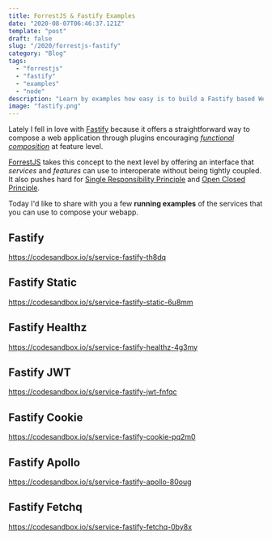 ```yaml
---
title: ForrestJS & Fastify Examples
date: "2020-08-07T06:46:37.121Z"
template: "post"
draft: false
slug: "/2020/forrestjs-fastify"
category: "Blog"
tags:
  - "forrestjs"
  - "fastify"
  - "examples"
  - "node"
description: "Learn by examples how easy is to build a Fastify based Web Service with ForrestJS and its feature composability."
image: "fastify.png"
---
```


Lately I fell in love with [Fastify](https://www.fastify.io/) because it offers a straightforward way to compose a
web application through plugins encouraging [_functional composition_](https://joecortopassi.com/articles/functional-composition-in-javascript/)
at feature level.

[ForrestJS](https://forrestjs.github.io/) takes this concept to the next level by offering an interface that _services_ and _features_ 
can use to interoperate without being tightly coupled. It also pushes hard for 
[Single Responsibility Principle](https://en.wikipedia.org/wiki/Single-responsibility_principle) and 
[Open Closed Principle](https://en.wikipedia.org/wiki/Open%E2%80%93closed_principle).

Today I'd like to share with you a few **running examples** of the services that you can use to compose your webapp.

## Fastify

https://codesandbox.io/s/service-fastify-th8dq

## Fastify Static

https://codesandbox.io/s/service-fastify-static-6u8mm

## Fastify Healthz

https://codesandbox.io/s/service-fastify-healthz-4g3my

## Fastify JWT

https://codesandbox.io/s/service-fastify-jwt-fnfqc

## Fastify Cookie

https://codesandbox.io/s/service-fastify-cookie-pq2m0

## Fastify Apollo

https://codesandbox.io/s/service-fastify-apollo-80oug

## Fastify Fetchq

https://codesandbox.io/s/service-fastify-fetchq-0by8x



